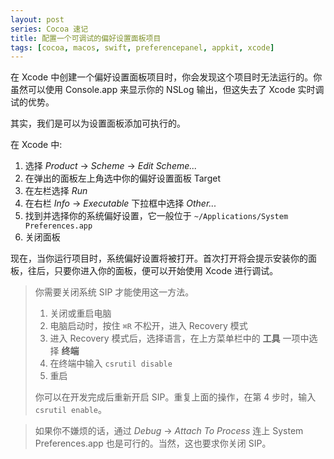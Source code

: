 ```yaml
---
layout: post
series: Cocoa 速记
title: 配置一个可调试的偏好设置面板项目
tags: [cocoa, macos, swift, preferencepanel, appkit, xcode]
---
```


在 Xcode 中创建一个偏好设置面板项目时，你会发现这个项目时无法运行的。你虽然可以使用 Console.app 来显示你的 NSLog 输出，但这失去了 Xcode 实时调试的优势。

其实，我们是可以为设置面板添加可执行的。

在 Xcode 中:

1. 选择 *Product* → *Scheme* → *Edit Scheme...*
2. 在弹出的面板左上角选中你的偏好设置面板 Target
3. 在左栏选择 *Run*
4. 在右栏 *Info* → *Executable* 下拉框中选择 *Other...*
5. 找到并选择你的系统偏好设置，它一般位于 `~/Applications/System Preferences.app`
6. 关闭面板

现在，当你运行项目时，系统偏好设置将被打开。首次打开将会提示安装你的面板，往后，只要你进入你的面板，便可以开始使用 Xcode 进行调试。

> 你需要关闭系统 SIP 才能使用这一方法。
> 
> 1. 关闭或重启电脑
> 2. 电脑启动时，按住 `⌘R` 不松开，进入 Recovery 模式
> 3. 进入 Recovery 模式后，选择语言，在上方菜单栏中的 **工具** 一项中选择 **终端**
> 4. 在终端中输入 `csrutil disable`
> 5. 重启
>
> 你可以在开发完成后重新开启 SIP。重复上面的操作，在第 4 步时，输入 `csrutil enable`。

> 如果你不嫌烦的话，通过 *Debug* → *Attach To Process* 连上 System Preferences.app 也是可行的。当然，这也要求你关闭 SIP。
